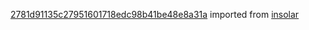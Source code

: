 [2781d91135c27951601718edc98b41be48e8a31a](https://github.com/insolar/insolar/commit/2781d91135c27951601718edc98b41be48e8a31a) imported from [insolar](https://github.com/insolar/insolar)
